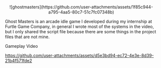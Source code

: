 <p align="center">
![ghostmasters](https://github.com/user-attachments/assets/1f85c944-a795-4aa5-80c7-51c7fc07348b)
</p

Ghost Masters is an arcade idle game I developed during my internship at Furtle Game Company, in general I wrote most of the systems in the video, but I only shared the script file because there are some things in the project files that are not mine.

Gameplay Video

https://github.com/user-attachments/assets/d5e3bd94-ec72-4e3e-8d39-21b4f571fde2
